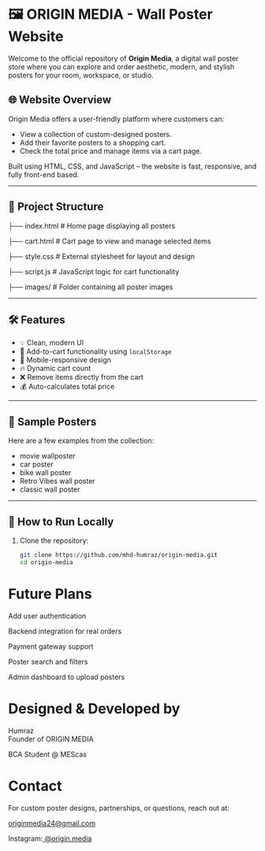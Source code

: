 # 🖼️ ORIGIN MEDIA - Wall Poster Website

Welcome to the official repository of **Origin Media**, a digital wall poster store where you can explore and order aesthetic, modern, and stylish posters for your room, workspace, or studio.

## 🌐 Website Overview

Origin Media offers a user-friendly platform where customers can:
- View a collection of custom-designed posters.
- Add their favorite posters to a shopping cart.
- Check the total price and manage items via a cart page.

Built using HTML, CSS, and JavaScript – the website is fast, responsive, and fully front-end based.

---

## 📁 Project Structure

 ├── index.html # Home page displaying all posters

 ├── cart.html # Cart page to view and manage selected items

 ├── style.css # External stylesheet for layout and design
 
 ├── script.js # JavaScript logic for cart functionality

 ├── images/ # Folder containing all poster images 



---

## 🛠️ Features

- 💡 Clean, modern UI
- 🛒 Add-to-cart functionality using `localStorage`
- 📱 Mobile-responsive design
- 🔥 Dynamic cart count
- ❌ Remove items directly from the cart
- 💰 Auto-calculates total price

---

## 📸 Sample Posters

Here are a few examples from the collection:
- movie wallposter
- car poster
- bike wall poster
- Retro Vibes wall poster
- classic wall poster

 
---

## 🚀 How to Run Locally

1. Clone the repository:
   ```bash
   git clone https://github.com/mhd-humraz/origin-media.git
   cd origin-media

  # Future Plans   
  
  Add user authentication

  Backend integration for real orders

  Payment gateway support

  Poster search and filters

  Admin dashboard to upload posters

  # Designed & Developed by

  Humraz  
  Founder of ORIGIN MEDIA
  
  BCA Student @ MEScas

 # Contact
 For custom poster designs, partnerships, or questions, reach out at:

 originmedia24@gmail.com
 
 Instagram:[ @origin.media](https://www.instagram.com/orgin_media?igsh=MTlwc2N4eTZmN3Bpdw==)


